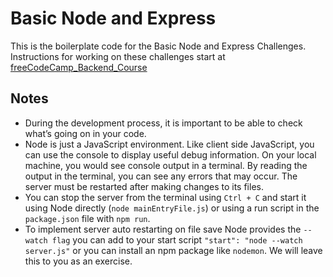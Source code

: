 # Basic Node and Express

This is the boilerplate code for the Basic Node and Express Challenges. Instructions for working on these challenges start at [freeCodeCamp_Backend_Course](https://www.freecodecamp.org/learn/back-end-development-and-apis/basic-node-and-express/meet-the-node-console)

## Notes

- During the development process, it is important to be able to check what’s going on in your code.
- Node is just a JavaScript environment. Like client side JavaScript, you can use the console to display useful debug information. On your local machine, you would see console output in a terminal. By reading the output in the terminal, you can see any errors that may occur. The server must be restarted after making changes to its files.
- You can stop the server from the terminal using `Ctrl + C` and start it using Node directly (`node mainEntryFile.js`) or using a run script in the `package.json` file with `npm run`.
- To implement server auto restarting on file save Node provides the `--watch flag` you can add to your start script `"start": "node --watch server.js"` or you can install an npm package like `nodemon`. We will leave this to you as an exercise.
